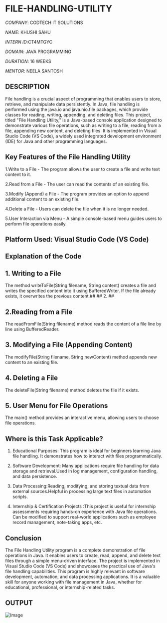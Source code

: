 # FILE-HANDLING-UTILITY

*COMPANY*: CODTECH IT SOLUTIONS

*NAME*: KHUSHI SAHU

*INTERN ID*:CT4MTGYC

*DOMAIN*: JAVA PROGRAMMING

*DURATION*: 16 WEEKS

*MENTOR*: NEELA SANTOSH

## DESCRIPTION 

File handling is a crucial aspect of programming that enables users to store, retrieve, and manipulate data persistently. In Java, file handling is performed using the java.io and java.nio.file packages, which provide classes for reading, writing, appending, and deleting files.
This project, titled "File Handling Utility," is a Java-based console application designed to demonstrate various file operations, such as writing to a file, reading from a file, appending new content, and deleting files. It is implemented in Visual Studio Code (VS Code), a widely used integrated development environment (IDE) for Java and other programming languages.

## Key Features of the File Handling Utility
1.Write to a File - The program allows the user to create a file and write text content to it.

2.Read from a File - The user can read the contents of an existing file.

3.Modify (Append) a File - The program provides an option to append additional content to an existing file.

4.Delete a File - Users can delete the file when it is no longer needed.

5.User Interaction via Menu - A simple console-based menu guides users to perform file operations easily.

 ## Platform Used: Visual Studio Code (VS Code)

## Explanation of the Code
  ## 1. Writing to a File
  The method writeToFile(String filename, String content) creates a file and writes the specified content into it using BufferedWriter. If the file already exists, it overwrites the previous content.## ## 2. ## 
  
  ## 2.Reading from a File
  The readFromFile(String filename) method reads the content of a file line by line using BufferedReader.
 
  ## 3. Modifying a File (Appending Content)
  The modifyFile(String filename, String newContent) method appends new content to an existing file.
  
  ## 4. Deleting a File
  The deleteFile(String filename) method deletes the file if it exists.

  ## 5. User Menu for File Operations
  The main() method provides an interactive menu, allowing users to choose file operations.

 ## Where is this Task Applicable?
1. Educational Purposes: This program is ideal for beginners learning Java file handling. It demonstrates how to interact with files programmatically.

2. Software Development: Many applications require file handling for data storage and retrieval.Used in log management, configuration handling, and data persistence.

3. Data Processing:Reading, modifying, and storing textual data from external sources.Helpful in processing large text files in automation scripts.

4. Internship & Certification Projects :This project is useful for internship assessments requiring hands-on experience with Java file operations. Can be modified to support real-world applications such as employee record management, note-taking apps, etc.

## Conclusion
The File Handling Utility program is a complete demonstration of file operations in Java. It enables users to create, read, append, and delete text files through a simple menu-driven interface.
The project is implemented in Visual Studio Code (VS Code) and showcases the practical use of Java's file handling capabilities.
This program is highly relevant in software development, automation, and data processing applications. It is a valuable skill for anyone working with file management in Java, whether for educational, professional, or internship-related tasks.

## OUTPUT

![Image](https://github.com/user-attachments/assets/9bfb2810-b1c7-46c9-a747-040617dd205f)



